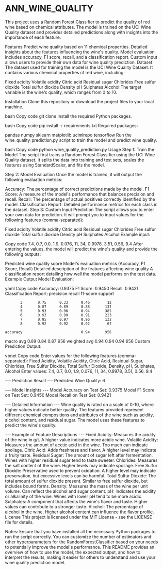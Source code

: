 # ANN_WINE_QUALITY
This project uses a Random Forest Classifier to predict the quality of red wine based on chemical attributes. The model is trained on the UCI Wine Quality dataset and provides detailed predictions along with insights into the importance of each feature.

Features
Predict wine quality based on 11 chemical properties.
Detailed insights about the features influencing the wine's quality.
Model evaluation includes accuracy, F1 score, recall, and a classification report.
Custom input allows users to provide their own data for wine quality prediction.
Dataset
The dataset used for training the model is the UCI Wine Quality Dataset. It contains various chemical properties of red wine, including:

Fixed acidity
Volatile acidity
Citric acid
Residual sugar
Chlorides
Free sulfur dioxide
Total sulfur dioxide
Density
pH
Sulphates
Alcohol
The target variable is the wine's quality, which ranges from 0 to 10.

Installation
Clone this repository or download the project files to your local machine.

bash
Copy code
git clone <repository-url>
Install the required Python packages.

bash
Copy code
pip install -r requirements.txt
Required packages:

pandas
numpy
sklearn
matplotlib
ucimlrepo
tensorflow
Run the wine_quality_prediction.py script to train the model and predict wine quality.

bash
Copy code
python wine_quality_prediction.py
Usage
Step 1: Train the Model
The script first trains a Random Forest Classifier using the UCI Wine Quality dataset. It splits the data into training and test sets, scales the features using StandardScaler, and fits the model.

Step 2: Model Evaluation
Once the model is trained, it will output the following evaluation metrics:

Accuracy: The percentage of correct predictions made by the model.
F1 Score: A measure of the model's performance that balances precision and recall.
Recall: The percentage of actual positives correctly identified by the model.
Classification Report: Detailed performance metrics for each class in the dataset.
Step 3: Custom Input Prediction
The script allows you to enter your own data for prediction. It will prompt you to input values for the following features (comma-separated):

Fixed acidity
Volatile acidity
Citric acid
Residual sugar
Chlorides
Free sulfur dioxide
Total sulfur dioxide
Density
pH
Sulphates
Alcohol
Example input:

Copy code
7.4, 0.7, 0.0, 1.9, 0.076, 11, 34, 0.9978, 3.51, 0.56, 9.4
After entering the values, the model will predict the wine's quality and provide the following outputs:

Predicted wine quality score
Model's evaluation metrics (Accuracy, F1 Score, Recall)
Detailed description of the features affecting wine quality
A classification report detailing how well the model performs on the test data.
Example Output
Model Evaluation:

yaml
Copy code
Accuracy: 0.9375
F1 Score: 0.9450
Recall: 0.9421
Classification Report:
              precision    recall  f1-score   support

           3       0.75      0.33      0.46        12
           4       0.87      0.89      0.88       137
           5       0.93      0.96      0.94       385
           6       0.93      0.90      0.91       223
           7       0.95      0.97      0.96       132
           8       0.92      0.92      0.92        67

    accuracy                           0.94       956
   macro avg       0.89      0.84      0.87       956
weighted avg       0.94      0.94      0.94       956
Custom Prediction Output:

vbnet
Copy code
Enter values for the following features (comma-separated):
Fixed Acidity, Volatile Acidity, Citric Acid, Residual Sugar, Chlorides, Free Sulfur Dioxide, Total Sulfur Dioxide, Density, pH, Sulphates, Alcohol
Enter values: 7.4, 0.7, 0.0, 1.9, 0.076, 11, 34, 0.9978, 3.51, 0.56, 9.4

--- Prediction Result ---
Predicted Wine Quality: 6

--- Model Insights ---
Model Accuracy on Test Set: 0.9375
Model F1 Score on Test Set: 0.9450
Model Recall on Test Set: 0.9421

--- Detailed Information ---
Wine quality is rated on a scale of 0-10, where higher values indicate better quality. The features provided represent different chemical compositions and attributes of the wine such as acidity, alcohol content, and residual sugar. The model uses these features to predict the wine's quality.

--- Example of Feature Descriptions ---
Fixed Acidity: Measures the acidity of the wine in g/t. A higher value indicates more acidic wine.
Volatile Acidity: Measures the amount of acetic acid in the wine. Too much can indicate spoilage.
Citric Acid: Adds freshness and flavor. A higher level may indicate a fruity taste.
Residual Sugar: The amount of sugar left after fermentation. Wines with higher residual sugar tend to taste sweeter.
Chlorides: Measures the salt content of the wine. Higher levels may indicate spoilage.
Free Sulfur Dioxide: Preservative used to prevent oxidation. A higher level may indicate preservation, but excessive levels can be harmful.
Total Sulfur Dioxide: The total amount of sulfur dioxide present. Similar to free sulfur dioxide, but includes bound forms.
Density: Measures the mass of the wine per unit volume. Can reflect the alcohol and sugar content.
pH: Indicates the acidity or alkalinity of the wine. Wines with lower pH tend to be more acidic.
Sulphates: A component that affects the wine's flavor and taste. Higher values can contribute to a stronger taste.
Alcohol: The percentage of alcohol in the wine. Higher alcohol content can influence the flavor profile.
License
This project is licensed under the MIT License - see the LICENSE file for details.

Notes:
Ensure that you have installed all the necessary Python packages to run the script correctly.
You can customize the number of estimators and other hyperparameters for the RandomForestClassifier based on your needs to potentially improve the model's performance.
This README provides an overview of how to use the model, the expected output, and how to interpret the results, making it easier for others to understand and use your wine quality prediction model.






